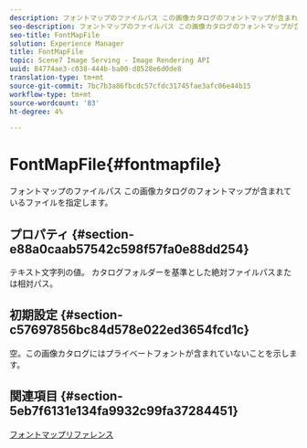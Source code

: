 ```yaml
---
description: フォントマップのファイルパス この画像カタログのフォントマップが含まれているファイルを指定します。
seo-description: フォントマップのファイルパス この画像カタログのフォントマップが含まれているファイルを指定します。
seo-title: FontMapFile
solution: Experience Manager
title: FontMapFile
topic: Scene7 Image Serving - Image Rendering API
uuid: 84774ae3-c038-444b-ba00-d8528e6d0de8
translation-type: tm+mt
source-git-commit: 7bc7b3a86fbcdc57cfdc31745fae3afc06e44b15
workflow-type: tm+mt
source-wordcount: '83'
ht-degree: 4%

---
```



# FontMapFile{#fontmapfile}

フォントマップのファイルパス この画像カタログのフォントマップが含まれているファイルを指定します。

## プロパティ {#section-e88a0caab57542c598f57fa0e88dd254}

テキスト文字列の値。 カタログフォルダーを基準とした絶対ファイルパスまたは相対パス。

## 初期設定 {#section-c57697856bc84d578e022ed3654fcd1c}

空。この画像カタログにはプライベートフォントが含まれていないことを示します。

## 関連項目 {#section-5eb7f6131e134fa9932c99fa37284451}

[フォントマップリファレンス](../../../../../is-api/image-catalog/image-serving-api-ref/c-image-catalog-reference/c-font-map-reference/c-font-map-reference.md#concept-f81f319d03c646c5a8ef87b3277dd37d)
